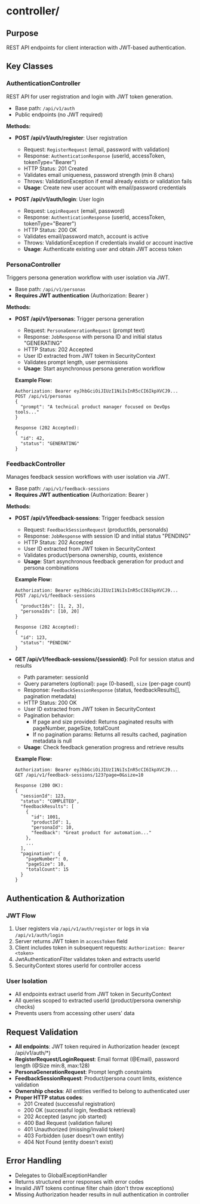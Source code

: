 # controller/

## Purpose
REST API endpoints for client interaction with JWT-based authentication.

## Key Classes

### AuthenticationController
REST API for user registration and login with JWT token generation.

- Base path: `/api/v1/auth`
- Public endpoints (no JWT required)

**Methods:**
- **POST /api/v1/auth/register**: User registration
  - Request: `RegisterRequest` (email, password with validation)
  - Response: `AuthenticationResponse` (userId, accessToken, tokenType="Bearer")
  - HTTP Status: 201 Created
  - Validates email uniqueness, password strength (min 8 chars)
  - Throws: ValidationException if email already exists or validation fails
  - **Usage**: Create new user account with email/password credentials

- **POST /api/v1/auth/login**: User login
  - Request: `LoginRequest` (email, password)
  - Response: `AuthenticationResponse` (userId, accessToken, tokenType="Bearer")
  - HTTP Status: 200 OK
  - Validates email/password match, account is active
  - Throws: ValidationException if credentials invalid or account inactive
  - **Usage**: Authenticate existing user and obtain JWT access token

### PersonaController
Triggers persona generation workflow with user isolation via JWT.

- Base path: `/api/v1/personas`
- **Requires JWT authentication** (Authorization: Bearer <token>)

**Methods:**
- **POST /api/v1/personas**: Trigger persona generation
  - Request: `PersonaGenerationRequest` (prompt text)
  - Response: `JobResponse` with persona ID and initial status "GENERATING"
  - HTTP Status: 202 Accepted
  - User ID extracted from JWT token in SecurityContext
  - Validates prompt length, user permissions
  - **Usage**: Start asynchronous persona generation workflow

  **Example Flow:**
  ```
  Authorization: Bearer eyJhbGciOiJIUzI1NiIsInR5cCI6IkpXVCJ9...
  POST /api/v1/personas
  {
    "prompt": "A technical product manager focused on DevOps tools..."
  }

  Response (202 Accepted):
  {
    "id": 42,
    "status": "GENERATING"
  }
  ```

### FeedbackController
Manages feedback session workflows with user isolation via JWT.

- Base path: `/api/v1/feedback-sessions`
- **Requires JWT authentication** (Authorization: Bearer <token>)

**Methods:**
- **POST /api/v1/feedback-sessions**: Trigger feedback session
  - Request: `FeedbackSessionRequest` (productIds, personaIds)
  - Response: `JobResponse` with session ID and initial status "PENDING"
  - HTTP Status: 202 Accepted
  - User ID extracted from JWT token in SecurityContext
  - Validates product/persona ownership, counts, existence
  - **Usage**: Start asynchronous feedback generation for product and persona combinations

  **Example Flow:**
  ```
  Authorization: Bearer eyJhbGciOiJIUzI1NiIsInR5cCI6IkpXVCJ9...
  POST /api/v1/feedback-sessions
  {
    "productIds": [1, 2, 3],
    "personaIds": [10, 20]
  }

  Response (202 Accepted):
  {
    "id": 123,
    "status": "PENDING"
  }
  ```

- **GET /api/v1/feedback-sessions/{sessionId}**: Poll for session status and results
  - Path parameter: sessionId
  - Query parameters (optional): `page` (0-based), `size` (per-page count)
  - Response: `FeedbackSessionResponse` (status, feedbackResults[], pagination metadata)
  - HTTP Status: 200 OK
  - User ID extracted from JWT token in SecurityContext
  - Pagination behavior:
    - If page and size provided: Returns paginated results with pageNumber, pageSize, totalCount
    - If no pagination params: Returns all results cached, pagination metadata is null
  - **Usage**: Check feedback generation progress and retrieve results

  **Example Flow:**
  ```
  Authorization: Bearer eyJhbGciOiJIUzI1NiIsInR5cCI6IkpXVCJ9...
  GET /api/v1/feedback-sessions/123?page=0&size=10

  Response (200 OK):
  {
    "sessionId": 123,
    "status": "COMPLETED",
    "feedbackResults": [
      {
        "id": 1001,
        "productId": 1,
        "personaId": 10,
        "feedback": "Great product for automation..."
      },
      ...
    ],
    "pagination": {
      "pageNumber": 0,
      "pageSize": 10,
      "totalCount": 15
    }
  }
  ```

## Authentication & Authorization

### JWT Flow
1. User registers via `/api/v1/auth/register` or logs in via `/api/v1/auth/login`
2. Server returns JWT token in `accessToken` field
3. Client includes token in subsequent requests: `Authorization: Bearer <token>`
4. JwtAuthenticationFilter validates token and extracts userId
5. SecurityContext stores userId for controller access

### User Isolation
- All endpoints extract userId from JWT token in SecurityContext
- All queries scoped to extracted userId (product/persona ownership checks)
- Prevents users from accessing other users' data

## Request Validation
- **All endpoints**: JWT token required in Authorization header (except /api/v1/auth/*)
- **RegisterRequest/LoginRequest**: Email format (@Email), password length (@Size min:8, max:128)
- **PersonaGenerationRequest**: Prompt length constraints
- **FeedbackSessionRequest**: Product/persona count limits, existence validation
- **Ownership checks**: All entities verified to belong to authenticated user
- **Proper HTTP status codes**:
  - 201 Created (successful registration)
  - 200 OK (successful login, feedback retrieval)
  - 202 Accepted (async job started)
  - 400 Bad Request (validation failure)
  - 401 Unauthorized (missing/invalid token)
  - 403 Forbidden (user doesn't own entity)
  - 404 Not Found (entity doesn't exist)

## Error Handling
- Delegates to GlobalExceptionHandler
- Returns structured error responses with error codes
- Invalid JWT tokens continue filter chain (don't throw exceptions)
- Missing Authorization header results in null authentication in controller
